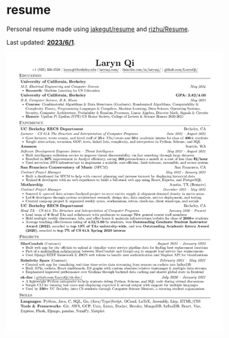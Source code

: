 # resume

Personal resume made using [jakegut/resume](https://github.com/jakegut/resume) and [rizhu/Resume](https://github.com/rizhu/Resume).

Last updated: **<ins>2023/6/1</ins>**.

![](Laryn_Qi_resume.png)